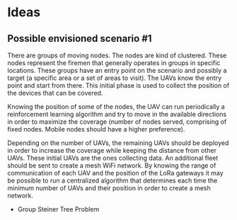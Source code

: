 # Ideas

## Possible envisioned scenario #1

There are groups of moving nodes. The nodes are kind of clustered. These nodes represent the firemen that generally operates in groups in specific locations. These groups have an entry point on the scenario and possibly a target (a specific area or a set of areas to visit). The UAVs know the entry point and start from there. This initial phase is used to collect the position of the devices that can be covered. 

Knowing the position of some of the nodes, the UAV can run periodically a reinforcement learning algorithm and try to move in the available directions in order to maximize the coverage (number of nodes served, comprising of fixed nodes. Mobile nodes should have a higher preference).

Depending on the number of UAVs, the remaining UAVs should be deployed in order to increase the coverage while keeping the distance from other UAVs. These initial UAVs are the ones collecting data. An additional fleet should be sent to create a mesh WiFi network. By knowing the range of communication of each UAV and the position of the LoRa gateways it may be possible to run a centralized algorithm that determines each time the minimum number of UAVs and their position in order to create a mesh network.



* Group Steiner Tree Problem

